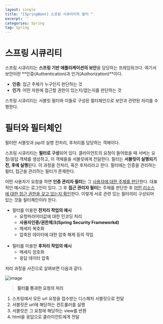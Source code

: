 ```yaml
---
layout: single
title: "[SpringBoot] 스프링 시큐리티의 필터 "
excerpt: ''
categories: Spring
tag: Spring
---
```



# 스프링 시큐리티
스프링 시큐리티는 **스프링 기반 애플리케이션의 보안**을 담당하는 프레임워크다. 여기서 보안이란 **인증(Authentication)과 인가(Authorization)**이다. 

- **인증**: 접근 주체가 누구인지 판단하는 것
- **인가**: 어떤 자원에 접근할 권한이 있는지/없는지를 판단하는 것

스프링 시큐리티는 서블릿 필터와 이들로 구성된 필터체인으로 보안과 관련된 처리를 수행한다.


# 필터와 필터체인
필터란 서블릿과 jsp의 실행 전처리, 후처리를 담당하는 객체이다. 

스프링 시큐리티는 **필터로 구성**되어 있다. 클라이언트의 요청이 들어왔을 때 서버는 요청/응답 객체를 생성하고, 이 객체들을 서블릿에게 전달한다. 필터는 **서블릿이 실행되기 전, 후에 실행**된다. 이 과정을 전처리, 혹은 후처리라고 한다. 필터에는 인증을 관리하는 필터, 접근을 관리하는 필터가 존재한다. 

어떤 사용자가 요청을 하면 **인증 관리자 필터**는 그 <u>사용자에 대한 주체를 판단</u>한다. 대표적인 예시로는 로그인이 있다. 그 후 **접근 관리자 필터**는 주체를 판단한 후 <u>어떤 리소스에 대한 접근 권한을 갖고 있는지 확인</u>한다. 이렇게 서로 관련 있는 필터끼리 구성되어 있는 것을 필터체인이라 한다.


- 필터를 이용한 **전치리 작업의 예시**
    - 요청파라미터값에 대한 인코딩 처리
    - **사용자인증/권한체크(Spring Security Frameworkd)**
    - 메세지 복호화
    - 압축된 데이터에 대한 압축 해제 등의 작업
<br><br>
- 필터를 이용한 **후처리 작업의 예시**
    - 메세지 암호화
    - 응답 데이터 압축

처리 과정을 사진으로 살펴보면 다음과 같다.

![image](https://user-images.githubusercontent.com/87356533/152980747-0d9ca34d-cba2-4f09-ae50-a98c280cf583.png)


> **필터를 통과한 요청의 처리**
1. 스프링에서 모든 url 요청을 접수받는 디스패처 서블릿으로 전달
2. 서블릿은 url에 해당하는 컨트롤러를 실행
3. 서블릿은 그 요청에 해당하는 view를 반환
4. html을 응답으로 클라이언트에게 전달